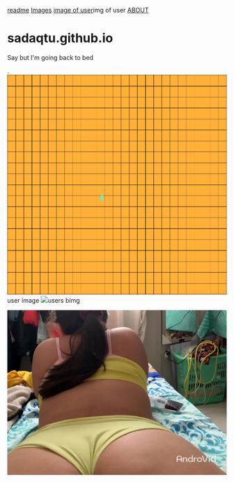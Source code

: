 [readme](https://sadaqtu.github.io/0.png)
[Images](0.png)
[image of user](img(1).jpg)img of user 
[ABOUT](  https://sadaqtu.github.io/about.html)
# sadaqtu.github.io
Say but I'm going back to bed


.
<img src="0.png">user image
<img src="img1.jpg">users bimg



<img src="AJWN07_9007.jpg">
